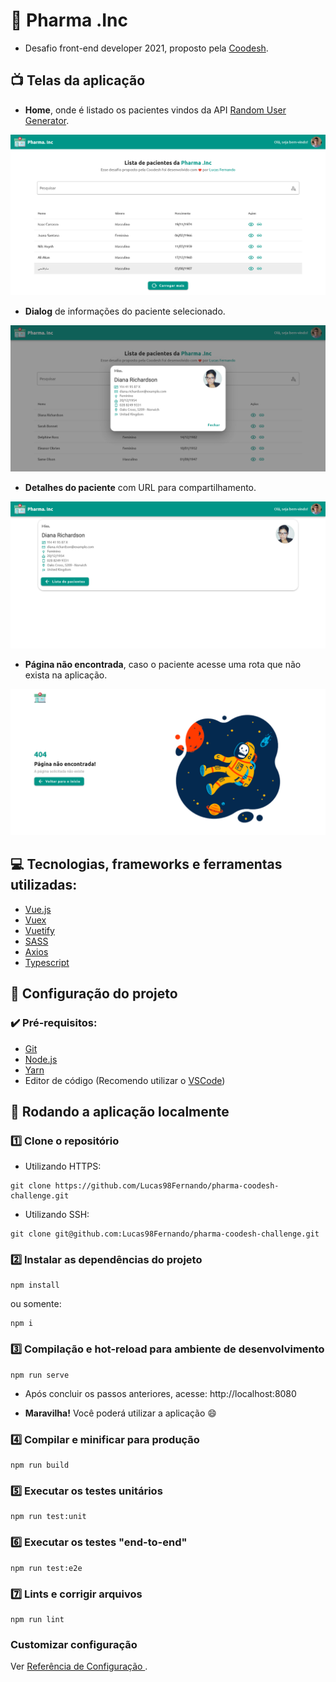 # :pill: Pharma .Inc

- Desafio front-end developer 2021, proposto pela [Coodesh](https://coodesh.com/).

## :tv: Telas da aplicação

- **Home**, onde é listado os pacientes vindos da API [Random User Generator](https://randomuser.me/).

<img src="public/screenshots/home.png" />

- **Dialog** de informações do paciente selecionado.

<img src="public/screenshots/dialog-open.png" />

- **Detalhes do paciente** com URL para compartilhamento.

<img src="public/screenshots/user-details.png" />

- **Página não encontrada**, caso o paciente acesse uma rota que não exista na aplicação.

<img src="public/screenshots/page-not-found.png" />

## :computer: Tecnologias, frameworks e ferramentas utilizadas:

- [Vue.js](https://br.vuejs.org/)
- [Vuex](https://vuex.vuejs.org/)
- [Vuetify](https://vuetifyjs.com/en/)
- [SASS](https://sass-lang.com/)
- [Axios](https://axios-http.com/)
- [Typescript](https://www.typescriptlang.org/)

## :hammer: Configuração do projeto

### :heavy_check_mark: Pré-requisitos:

- [Git](https://git-scm.com/)
- [Node.js](https://nodejs.org/en/)
- [Yarn](https://yarnpkg.com/)
- Editor de código (Recomendo utilizar o [VSCode](https://code.visualstudio.com/))

## :rocket: Rodando a aplicação localmente

### :one: Clone o repositório

- Utilizando HTTPS:
```
git clone https://github.com/Lucas98Fernando/pharma-coodesh-challenge.git
```

- Utilizando SSH:
```
git clone git@github.com:Lucas98Fernando/pharma-coodesh-challenge.git
```

### :two: Instalar as dependências do projeto

```
npm install
```

ou somente:

```
npm i
```

### :three: Compilação e hot-reload para ambiente de desenvolvimento

```
npm run serve
```

- Após concluir os passos anteriores, acesse: http://localhost:8080

- **Maravilha!** Você poderá utilizar a aplicação :smile:

### :four: Compilar e minificar para produção

```
npm run build
```

### :five: Executar os testes unitários

```
npm run test:unit
```

### :six: Executar os testes "end-to-end" 

```
npm run test:e2e
```

### :seven: Lints e corrigir arquivos

```
npm run lint
```

### Customizar configuração

Ver [Referência de Configuração ](https://cli.vuejs.org/config/).
